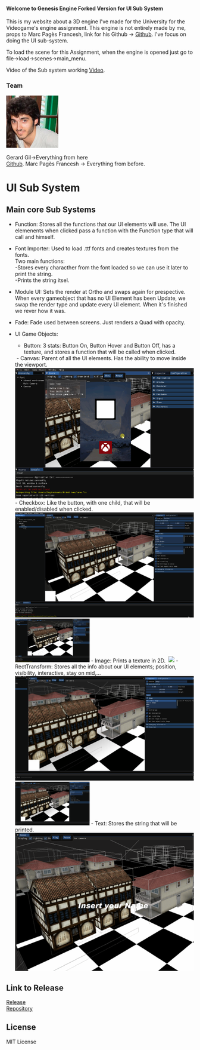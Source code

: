 #### Welcome to Genesis Engine Forked Version for UI Sub System

This is my website about a 3D engine I've made for the University for the Videogame's engine assignment. This engine is not entirely made by me, props to Marc Pagès Francesh, link for his Github -> <a href="https://github.com/marcpages2020/GenesisEngine.">Github</a>. I've focus on doing the UI sub-system.

To load the scene for this Assignment, when the engine is opened just go to file->load->scenes->main_menu.

Video of the Sub system working <a href="https://youtu.be/bkhq5X8IlhM">Video</a>.

### Team
<img src="gg.jpg" class="img-responsive" alt=""> 

Gerard Gil->Everything from here <br><a href="https://github.com/Gerard346/GenesisEngine/commit/2a75ba8a97494f467f8d46a29975607bc5f8c864.">Github</a>.
Marc Pagès Francesh -> Everything from before.

# UI Sub System
## Main core Sub Systems
- Function: Stores all the functions that our UI elements will use. The UI elemenents when clicked pass a function with the Function type that will call and himself.
- Font Importer: Used to load .ttf fonts and creates textures from the fonts.  <br> Two main functions:   
    -Stores every characther from the font loaded so we can use it later to print the string. <br> 
    -Prints the string itsel. <br> 
- Module UI: Sets the render at Ortho and swaps again for prespective. When every gameobject that has no UI Element has been Update, we swap the render type and update every UI element. When it's finished we rever how it was.
- Fade: Fade used between screens. Just renders a Quad with opacity.
- UI Game Objects:
    - Button: 3 stats: Button On, Button Hover and Button Off, has a texture, and stores a function that will be called when clicked.
     <img src="Button.gif" class="img-responsive" alt=""> 
    - Canvas: Parent of all the UI elements. Has the ability to move inside the viewport.
     <img src="Dragging.gif" class="img-responsive" alt=""> 
    - Checkbox: Like the button, with one child, that will be enabled/disabled when clicked.
     <img src="CheckBox.gif" class="img-responsive" alt=""> 
    
    <img src="https://github.com/Gerard346/GenesisEngine/blob/gh-pages/Checkbox.gif" width=200>
    - Image: Prints a texture in 2D.
     <img src="ImageComponent2.gif" class="img-responsive" alt=""> 
    
    <img src="https://github.com/Gerard346/GenesisEngine/blob/gh-pages/ImageComponent.gif" width=200>
    - RectTransform: Stores all the info about our UI elements; position, visibility, interactive, stay on mid,...
     <img src="Rect_Transform.gif" class="img-responsive" alt="">
    
    <img src="https://github.com/Gerard346/GenesisEngine/blob/gh-pages/Rect_Transform.gif" width=200>
    - Text: Stores the string that will be printed.
     <img src="TextInput.gif" class="img-responsive" alt=""> 
    
    
## Link to Release

<a href="https://github.com/Gerard346/GenesisEngine/commit/2a75ba8a97494f467f8d46a29975607bc5f8c864.">Release</a> <br> 
<a href="https://github.com/Gerard346/GenesisEngine/commit/2a75ba8a97494f467f8d46a29975607bc5f8c864.">Repository</a>

## License

MIT License
